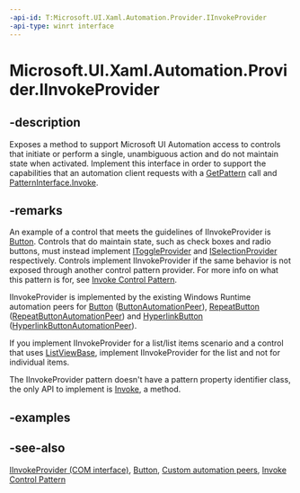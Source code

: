 ```yaml
---
-api-id: T:Microsoft.UI.Xaml.Automation.Provider.IInvokeProvider
-api-type: winrt interface
---
```


<!-- Interface syntax.
public interface IInvokeProvider : 
-->

# Microsoft.UI.Xaml.Automation.Provider.IInvokeProvider

## -description
Exposes a method to support Microsoft UI Automation access to controls that initiate or perform a single, unambiguous action and do not maintain state when activated. Implement this interface in order to support the capabilities that an automation client requests with a [GetPattern](/uwp/api/windows.ui.xaml.automation.peers.automationpeer.getpattern(windows.ui.xaml.automation.peers.patterninterface)) call and [PatternInterface.Invoke](../microsoft.ui.xaml.automation.peers/patterninterface.md).

## -remarks
An example of a control that meets the guidelines of IInvokeProvider is [Button](../microsoft.ui.xaml.controls/button.md). Controls that do maintain state, such as check boxes and radio buttons, must instead implement [IToggleProvider](itoggleprovider.md) and [ISelectionProvider](iselectionprovider.md) respectively. Controls implement IInvokeProvider if the same behavior is not exposed through another control pattern provider. For more info on what this pattern is for, see [Invoke Control Pattern](/windows/desktop/WinAuto/uiauto-implementinginvoke).

IInvokeProvider is implemented by the existing Windows Runtime automation peers for [Button](../microsoft.ui.xaml.controls/button.md) ([ButtonAutomationPeer](../microsoft.ui.xaml.automation.peers/buttonautomationpeer.md)), [RepeatButton](../microsoft.ui.xaml.controls.primitives/repeatbutton.md) ([RepeatButtonAutomationPeer](../microsoft.ui.xaml.automation.peers/repeatbuttonautomationpeer.md)) and [HyperlinkButton](../microsoft.ui.xaml.controls/hyperlinkbutton.md) ([HyperlinkButtonAutomationPeer](../microsoft.ui.xaml.automation.peers/hyperlinkbuttonautomationpeer.md)).

If you implement IInvokeProvider for a list/list items scenario and a control that uses [ListViewBase](../microsoft.ui.xaml.controls/listviewbase.md), implement IInvokeProvider for the list and not for individual items.

The IInvokeProvider pattern doesn't have a pattern property identifier class, the only API to implement is [Invoke](iinvokeprovider_invoke_1893356988.md), a method.

## -examples

## -see-also
[IInvokeProvider (COM interface)](/windows/desktop/api/uiautomationcore/nn-uiautomationcore-iinvokeprovider), [Button](../microsoft.ui.xaml.controls/button.md), [Custom automation peers](/windows/uwp/accessibility/custom-automation-peers), [Invoke Control Pattern](/windows/desktop/WinAuto/uiauto-implementinginvoke)

